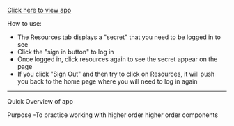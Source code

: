 [Click here to view app](https://higher-order-practice.herokuapp.com/)

How to use:
- The Resources tab displays a "secret" that you need to be logged in to see
- Click the "sign in button" to log in
- Once logged in, click resources again to see the secret appear on the page
- If you click "Sign Out" and then try to click on Resources, it will push you back to the home page where you will need to log in again

--------
Quick Overview of app

Purpose
-To practice working with higher order higher order components
